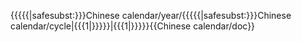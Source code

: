 <includeonly>{{{{{|safesubst:}}}Chinese calendar/year/{{{{{|safesubst:}}}Chinese calendar/cycle|{{{1|}}}}}|{{{1|}}}}}</includeonly><noinclude>{{Chinese calendar/doc}}</noinclude>